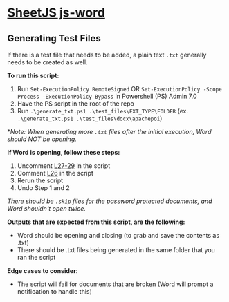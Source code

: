 # [SheetJS js-word](http://wordjs.com)

## Generating Test Files

If there is a test file that needs to be added, a plain text `.txt` generally needs to be created as well. 

**To run this script:**

1. Run `Set-ExecutionPolicy RemoteSigned` OR `Set-ExecutionPolicy -Scope Process -ExecutionPolicy Bypass` in Powershell (PS) Admin 7.0
2. Have the PS script in the root of the repo
3. Run `.\generate_txt.ps1 .\test_files\EXT_TYPE\FOLDER` (ex. `.\generate_txt.ps1 .\test_files\docx\apachepoi`) 

*_Note: When generating more `.txt` files after the initial execution, Word should NOT be opening._

**If Word is opening, follow these steps:**

1. Uncomment [L27-29](https://github.com/SheetJS/js-word/blob/master/generate_txt.ps1#L27-L29) in the script 
2. Comment [L26](https://github.com/SheetJS/js-word/blob/master/generate_txt.ps1#L26) in the script
3. Rerun the script
4. Undo Step 1 and 2

_There should be `.skip` files for the password protected documents, and Word shouldn't open twice._

**Outputs that are expected from this script, are the following:**

- Word should be opening and closing (to grab and save the contents as .txt)
- There should be .txt files being generated in the same folder that you ran the script

**Edge cases to consider**:

- The script will fail for documents that are broken (Word will prompt a notification to handle this)